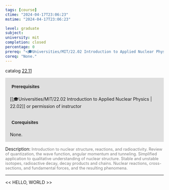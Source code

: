 ```yaml
---
tags: [course]
ctime: "2024-04-17T23:06:23"
mstime: "2024-04-17T23:06:23"

level: graduate
subject: 
university: mit
completion: closed
percentage: 0
prereq: "<🎓Universities/MIT/22.02 Introduction to Applied Nuclear Physics> or permission of instructor"
coreq: "None."
---
```


catalog [22.11](http://student.mit.edu/catalog/m22b.html#22.11)

<span style="display: block; padding: 15px; background-color: rgb(100, 100, 100, 0.2);"><font id="m_prereq2751_0" style="display: block; font-family: Arial, sans-serif; font-weight: bold; padding: 5px">Prerequisites</font><br><span id="prereq2751_0">[[🎓Universities/MIT/22.02 Introduction to Applied Nuclear Physics | 22.02]] or permission of instructor</span></span>
<span style="display: block; padding: 15px; background-color: rgb(100, 100, 100, 0.2);"><font id="m_coreq2751_0" style="display: block; font-family: Arial, sans-serif; font-weight: bold; padding: 5px">Corequisites</font><br><span id="coreq2751_0">None.</span></span>

<font style="">Description:</font>
<font style="color: grey; font-size: 0.8rem;">Introduction to nuclear structure, reactions, and radioactivity. Review of quantization, the wave function, angular momentum and tunneling. Simplified application to qualitative understanding of nuclear structure.  Stable and unstable isotopes, radioactive decay, decay products and chains. Nuclear reactions, cross-sections, and fundamental forces, and the resulting phenomena.</font>



---

<< HELLO, WORLD >>
